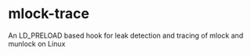 # mlock-trace
An LD_PRELOAD based hook for leak detection and tracing of mlock and munlock on Linux
